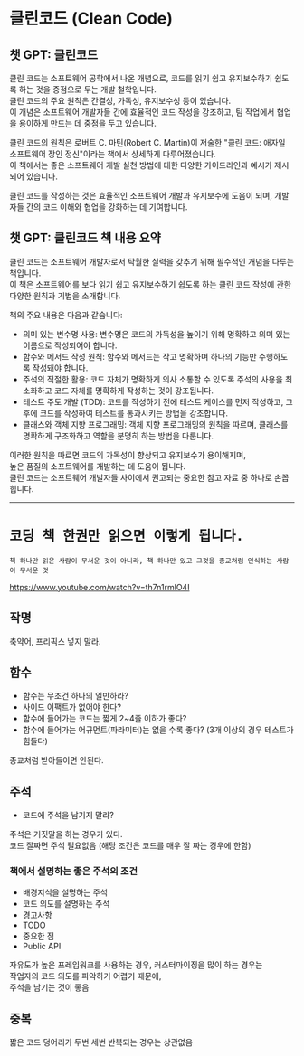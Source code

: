 # 클린코드 (Clean Code)

## 챗 GPT: 클린코드

클린 코드는 소프트웨어 공학에서 나온 개념으로, 코드를 읽기 쉽고 유지보수하기 쉽도록 하는 것을 중점으로 두는 개발 철학입니다.  
클린 코드의 주요 원칙은 간결성, 가독성, 유지보수성 등이 있습니다.  
이 개념은 소프트웨어 개발자들 간에 효율적인 코드 작성을 강조하고, 팀 작업에서 협업을 용이하게 만드는 데 중점을 두고 있습니다.

클린 코드의 원칙은 로버트 C. 마틴(Robert C. Martin)이 저술한 "클린 코드: 애자일 소프트웨어 장인 정신"이라는 책에서 상세하게 다루어졌습니다.  
이 책에서는 좋은 소프트웨어 개발 실천 방법에 대한 다양한 가이드라인과 예시가 제시되어 있습니다.

클린 코드를 작성하는 것은 효율적인 소프트웨어 개발과 유지보수에 도움이 되며, 개발자들 간의 코드 이해와 협업을 강화하는 데 기여합니다.

## 챗 GPT: 클린코드 책 내용 요약

클린 코드는 소프트웨어 개발자로서 탁월한 실력을 갖추기 위해 필수적인 개념을 다루는 책입니다.  
이 책은 소프트웨어를 보다 읽기 쉽고 유지보수하기 쉽도록 하는 클린 코드 작성에 관한 다양한 원칙과 기법을 소개합니다.

책의 주요 내용은 다음과 같습니다:

- 의미 있는 변수명 사용: 변수명은 코드의 가독성을 높이기 위해 명확하고 의미 있는 이름으로 작성되어야 합니다.
- 함수와 메서드 작성 원칙: 함수와 메서드는 작고 명확하며 하나의 기능만 수행하도록 작성돼야 합니다.
- 주석의 적절한 활용: 코드 자체가 명확하게 의사 소통할 수 있도록 주석의 사용을 최소화하고 코드 자체를 명확하게 작성하는 것이 강조됩니다.
- 테스트 주도 개발 (TDD): 코드를 작성하기 전에 테스트 케이스를 먼저 작성하고, 그 후에 코드를 작성하여 테스트를 통과시키는 방법을 강조합니다.
- 클래스와 객체 지향 프로그래밍: 객체 지향 프로그래밍의 원칙을 따르며, 클래스를 명확하게 구조화하고 역할을 분명히 하는 방법을 다룹니다.

이러한 원칙을 따르면 코드의 가독성이 향상되고 유지보수가 용이해지며,  
높은 품질의 소프트웨어를 개발하는 데 도움이 됩니다.  
클린 코드는 소프트웨어 개발자들 사이에서 권고되는 중요한 참고 자료 중 하나로 손꼽힙니다.

---

# `코딩 책 한권만 읽으면 이렇게 됩니다.`

`책 하나만 읽은 사람이 무서운 것이 아니라, 책 하나만 있고 그것을 종교처럼 인식하는 사람이 무서운 것`

https://www.youtube.com/watch?v=th7n1rmlO4I

## 작명

축약어, 프리픽스 넣지 말라.

## 함수

- 함수는 무조건 하나의 일만하라?
- 사이드 이팩트가 없어야 한다?
- 함수에 들어가는 코드는 짧게 2~4줄 이하가 좋다?
- 함수에 들어가는 어규먼트(파라미터)는 없을 수록 좋다? (3개 이상의 경우 테스트가 힘들다)

종교처럼 받아들이면 안된다.

## 주석

- 코드에 주석을 남기지 말라?

주석은 거짓말을 하는 경우가 있다.  
코드 잘짜면 주석 필요없음 (해당 조건은 코드를 매우 잘 짜는 경우에 한함)

### 책에서 설명하는 좋은 주석의 조건

- 배경지식을 설명하는 주석
- 코드 의도를 설명하는 주석
- 경고사항
- TODO
- 중요한 점
- Public API

자유도가 높은 프레임워크를 사용하는 경우, 커스터마이징을 많이 하는 경우는  
작업자의 코드 의도를 파악하기 어렵기 때문에,  
주석을 남기는 것이 좋음

## 중복

짧은 코드 덩어리가 두번 세번 반복되는 경우는 상관없음
